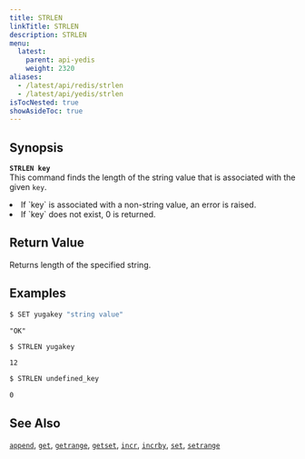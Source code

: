 ```yaml
---
title: STRLEN
linkTitle: STRLEN
description: STRLEN
menu:
  latest:
    parent: api-yedis
    weight: 2320
aliases:
  - /latest/api/redis/strlen
  - /latest/api/yedis/strlen
isTocNested: true
showAsideToc: true
---
```


## Synopsis
<b>`STRLEN key`</b><br>
This command finds the length of the string value that is associated with the given `key`.
<li> If `key` is associated with a non-string value, an error is raised.</li>
<li> If `key` does not exist, 0 is returned.</li>

## Return Value
Returns length of the specified string.

## Examples

```sh
$ SET yugakey "string value"
```

```
"OK"
```

```sh
$ STRLEN yugakey
```

```
12
```

```sh
$ STRLEN undefined_key
```

```
0
```

## See Also
[`append`](../append/), [`get`](../get/), [`getrange`](../getrange/), [`getset`](../getset/), [`incr`](../incr/), [`incrby`](../incrby/), [`set`](../set/), [`setrange`](../setrange/)
